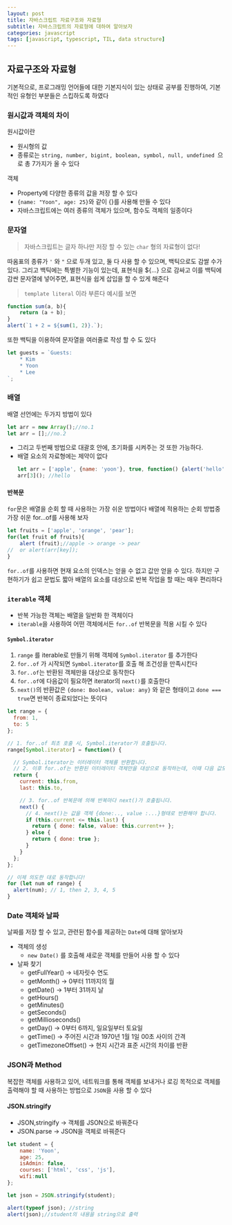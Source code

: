 ```yaml
---
layout: post
title: 자바스크립트 자료구조와 자료형
subtitle: 자바스크립트의 자료형에 대하여 알아보자
categories: javascript
tags: [javascript, typescript, TIL, data structure]
---
```


## 자료구조와 자료형

기본적으로, 프로그래밍 언어들에 대한 기본지식이 있는 상태로 공부를 진행하여, 기본적인 유형인 부분들은 스킵하도록 하였다

### 원시값과 객체의 차이

원시값이란
- 원시형의 값
- 종류로는 `string, number, bigint, boolean, symbol, null, undefined `으로 총 7가지가 올 수 있다

객체
- Property에 다양한 종류의 값을 저장 할 수 있다
- `{name: "Yoon", age: 25}`와 같이 {}를 사용해 만들 수 있다
- 자바스크립트에는 여러 종류의 객체가 있으며, 함수도 객체의 일종이다

### 문자열
> 자바스크립트는 글자 하나만 저장 할 수 있는 `char` 형의 자료형이 없다!

따옴표의 종류가 `'` 와 `"` 으로 두개 있고, 둘 다 사용 할 수 있으며, 백틱으로도 감쌀 수가 있다. 그리고 백틱에는 특별한 기능이 있는데, 표현식을 ${...} 으로 감싸고 이를 백틱에 감싼 문자열에 넣어주면, 표현식을 쉽게 삽입을 할 수 있게 해준다
> `template literal` 이라 부른다
예시를 보면
```javascript
function sum(a, b){
	return (a + b);
}
alert(`1 + 2 = ${sum(1, 2)}.`);
```
또한 백틱을 이용하여 문자열을 여러줄로 작성 할 수 도 있다
```javascript
let guests = `Guests:
	* Kim
	* Yoon
	* Lee
`;
```

### 배열

배열 선언에는 두가지 방법이 있다
```javascript
let arr = new Array();//no.1
let arr = [];//no.2
```
- 그리고 두번째 방법으로 대괄호 안에, 초기화를 시켜주는 것 또한 가능하다.
- 배열 요소의 자료형에는 제약이 없다
	```javascript
	let arr = ['apple', {name: 'yoon'}, true, function() {alert('hello');}];
	arr[3](); //hello
	```

#### 반복문
`for`문은 배열을 순회 할 때 사용하는 가장 쉬운 방법이다
배열에 적용하는 순회 방법중 가장 쉬운 for...of를 사용해 보자
```javascript
let fruits = ['apple', 'orange', 'pear'];
for(let fruit of fruits){
	alert (fruit);//apple -> orange -> pear
//	or alert(arr[key]);
}
```
`for..of`를 사용하면 현재 요소의 인덱스는 얻을 수 없고 값만 얻을 수 있다. 하지만 구현하기가 쉽고 문법도 짧아 배열의 요소를 대상으로 반복 작업을 할 때는 매우 편리하다

### `iterable` 객체

- 반복 가능한 객체는 배열을 일반화 한 객체이다
- `iterable`을 사용하여 어떤 객체에서든 `for..of` 반복문을 적용 시킬 수 있다

#### `Symbol.iterator`
1. `range` 를 iterable로 만들기 위해 객체에 `Symbol.iterator` 를 추가한다
2. `for..of` 가 시작되면 `Symbol.iterator`를 호출 해 조건성을 만족시킨다
3. `for..of`는 반환된 객체만을 대상으로 동작한다
4. `for..of`에 다음값이 필요하면 iterator의 `next()`를 호출한다
5. `next()`의 반환값은 `{done: Boolean, value: any}` 와 같은 형태이고 `done === true`면 반복이 종료되었다는 뜻이다

```javascript
let range = {
  from: 1,
  to: 5
};

// 1. for..of 최초 호출 시, Symbol.iterator가 호출됩니다.
range[Symbol.iterator] = function() {

  // Symbol.iterator는 이터레이터 객체를 반환합니다.
  // 2. 이후 for..of는 반환된 이터레이터 객체만을 대상으로 동작하는데, 이때 다음 값도 정해집니다.
  return {
    current: this.from,
    last: this.to,

    // 3. for..of 반복문에 의해 반복마다 next()가 호출됩니다.
    next() {
      // 4. next()는 값을 객체 {done:.., value :...}형태로 반환해야 합니다.
      if (this.current <= this.last) {
        return { done: false, value: this.current++ };
      } else {
        return { done: true };
      }
    }
  };
};

// 이제 의도한 대로 동작합니다!
for (let num of range) {
  alert(num); // 1, then 2, 3, 4, 5
}
```

### Date 객체와 날짜
날짜를 저장 할 수 있고, 관련된 함수를 제공하는 `Date`에 대해 알아보자
- 객체의 생성
	- `new Date()` 를 호출해 새로운 객체를 만들어 사용 할 수 있다
- 날짜 찾기
  - getFullYear() -> 네자릿수 연도
  - getMonth() -> 0부터 11까지의 월
  - getDate() -> 1부터 31까지 날
  - getHours()
  - getMinutes()
  - getSeconds()
  - getMillioseconds()
  - getDay() -> 0부터 6까지, 일요일부터 토요일
  - getTime() -> 주어진 시간과 1970년 1월 1일 00초 사이의 간격
  - getTimezoneOffset() -> 현지 시간과 표준 시간의 차이를 반환

### JSON과 Method

복잡한 객체를 사용하고 있어, 네트워크를 통해 객체를 보내거나 로깅 목적으로 객체를 출력해야 할 때 사용하는 방법으로 `JSON`을 사용 할 수 있다

#### JSON.stringify
- JSON,stringify -> 객체를 JSON으로 바꿔준다
- JSON.parse -> JSON을 객체로 바꿔준다

```javascript
let student = {
	name: 'Yoon',
	age: 25,
	isAdmin: false,
	courses: ['html', 'css', 'js'],
	wifi:null
};

let json = JSON.stringify(student);

alert(typeof json); //string
alert(json);//student의 내용을 string으로 출력
```
